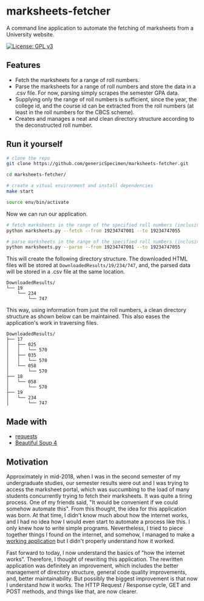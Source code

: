 # marksheets-fetcher

A command line application to automate the fetching of marksheets from a University website.

[![License: GPL v3](https://img.shields.io/badge/License-GPLv3-blue.svg)](https://www.gnu.org/licenses/gpl-3.0)

## Features

* Fetch the marksheets for a range of roll numbers.
* Parse the marksheets for a range of roll numbers and store the data in a .csv file. For now, parsing simply scrapes the semester GPA data.
* Supplying only the range of roll numbers is sufficient, since the year, the college id, and the course id can be extracted from the roll numbers (at least in the roll numbers for the CBCS scheme).
* Creates and manages a neat and clean directory structure according to the deconstructed roll number.

## Run it yourself

```bash
# clone the repo
git clone https://github.com/genericSpecimen/marksheets-fetcher.git 

cd marksheets-fetcher/

# create a vitual environment and install dependencies
make start

source env/bin/activate
```

Now we can run our application.

```bash
# fetch marksheets in the range of the specified roll numbers (inclusive)
python marksheets.py --fetch --from 19234747001 --to 19234747055

# parse marksheets in the range of the specified roll numbers (inclusive)
python marksheets.py --parse --from 19234747001 --to 19234747055

```

This will create the following directory structure. The downloaded HTML files will be stored at `DownloadedResults/19/234/747`, and, the parsed data will be stored in a .csv file at the same location.

```
DownloadedResults/
└── 19
    └── 234
        └── 747
```

This way, using information from just the roll numbers, a clean directory structure as shown below can be maintained. This also eases the application's work in traversing files.

```
DownloadedResults/
├── 17
│   ├── 025
│   │   └── 570
│   ├── 035
│   │   └── 570
│   └── 058
│       └── 570
├── 18
│   └── 058
│       └── 570
├── 19
│   └── 234
│       └── 747
```

## Made with

* [requests](https://docs.python-requests.org/en/master/)
* [Beautiful Soup 4](https://www.crummy.com/software/BeautifulSoup/)

## Motivation

Approximately in mid-2018, when I was in the second semester of my undergraduate studies, our semester results were out and I was trying to access the marksheet portal, which was succumbing to the load of many students concurrently trying to fetch their marksheets. It was quite a tiring process. One of my friends said, "It would be convenient if we could somehow automate this". From this thought, the idea for this application was born. At that time, I didn't know much about how the internet works, and I had no idea how I would even start to automate a process like this. I only knew how to write simple programs. Nevertheless, I tried to piece together things I found on the internet, and somehow, I managed to make a [working application](https://github.com/genericSpecimen/scrapy-scripts/tree/master/results) but I didn't properly understand how it worked.

Fast forward to today, I now understand the basics of "how the internet works". Therefore, I thought of rewriting this application. The rewritten application was definitely an improvement, which includes the better management of directory structure, general code quality improvements, and, better maintainability. But possibly the biggest improvement is that now I understand how it works. The HTTP Request / Response cycle, GET and POST methods, and things like that, are now clearer.
